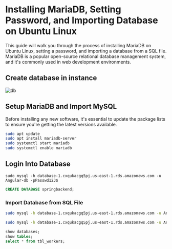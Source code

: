 # Installing MariaDB, Setting Password, and Importing Database on Ubuntu Linux

This guide will walk you through the process of installing MariaDB on Ubuntu Linux, setting a password, and importing a database from a SQL file. MariaDB is a popular open-source relational database management system, and it's commonly used in web development environments.
##  Create database in instance

![db](https://github.com/abhipraydhoble/Project-Angular-App/assets/122669982/8d992b33-4a08-4a68-95ab-1021c1111791)

## Setup MariaDB and Import MySQL

Before installing any new software, it's essential to update the package lists to ensure you're getting the latest versions available.

```bash
sudo apt update
sudo apt install mariadb-server
sudo systemctl start mariadb
sudo systemctl enable mariadb


```
## Login Into Database
````
sudo mysql -h database-1.cxqukacgq5pj.us-east-1.rds.amazonaws.com -u Angular-db -pPasswd123$
````
```sql
CREATE DATABASE springbackend;

```

### Import Database from SQL File
```bash
sudo mysql -h database-1.cxqukacgq5pj.us-east-1.rds.amazonaws.com -u Angular-db -pPasswd123$ springbackend < springbackend.sql
```
```bash
sudo mysql -h database-1.cxqukacgq5pj.us-east-1.rds.amazonaws.com -u Angular-db -pPasswd123$
```
```sql
show databases;
show tables;
select * from tbl_workers;
```
